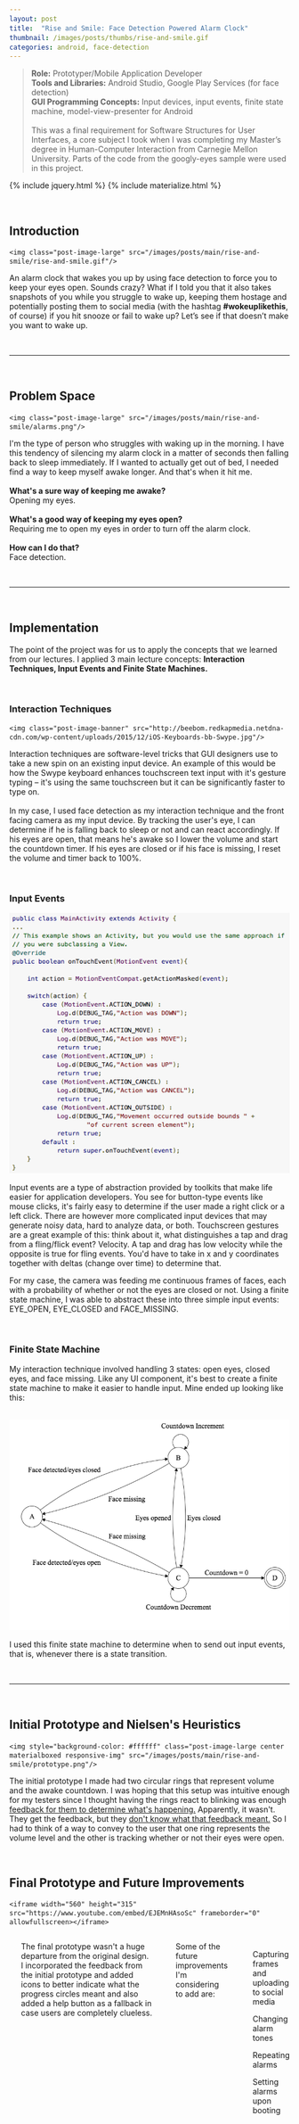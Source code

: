 ```yaml
---
layout: post
title:  "Rise and Smile: Face Detection Powered Alarm Clock"
thumbnail: /images/posts/thumbs/rise-and-smile.gif
categories: android, face-detection
---
```


> **Role:** Prototyper/Mobile Application Developer <br /> **Tools and Libraries:** Android Studio, Google Play Services (for face detection) <br/> **GUI Programming Concepts:** Input devices, input events, finite state machine, model-view-presenter for Android
<br /> <br/> This was a final requirement for Software Structures for User Interfaces, a core subject I took when I was completing my Master’s degree in Human-Computer Interaction from Carnegie Mellon University. Parts of the code from the googly-eyes sample were used in this project.

{% include jquery.html %}
{% include materialize.html %}

<br />

## Introduction

<div class="row">

  <div class="small-12 medium-4 post-inline-image-container">

    <img class="post-image-large" src="/images/posts/main/rise-and-smile/rise-and-smile.gif"/>

  </div>

  <p class="columns">An alarm clock that wakes you up by using face detection to force you to keep your eyes open. Sounds crazy? What if I told you that it also takes snapshots of you while you struggle to wake up, keeping them hostage and potentially posting them to social media (with the hashtag <strong>#wokeuplikethis</strong>, of course) if you hit snooze or fail to wake up? Let’s see if that doesn’t make you want to wake up.</p>

</div>

<br />

---

<br/>

## Problem Space

<div class="row">

  <div class="small-12 medium-4 post-inline-image-container">

    <img class="post-image-large" src="/images/posts/main/rise-and-smile/alarms.png"/>

  </div>

  <p class="columns">I'm the type of person who struggles with waking up in the morning. I have this tendency of silencing my alarm clock in a matter of seconds then falling back to sleep immediately. If I wanted to actually get out of bed, I needed find a way to keep myself awake longer. And that's when it hit me.
  <br/><br/>
  <strong>What's a sure way of keeping me awake?</strong>
  <br/>Opening my eyes.
  <br/><br/>
  <strong>What's a good way of keeping my eyes open?</strong>
  <br/>Requiring me to open my eyes in order to turn off the alarm clock.
  <br/><br/>
  <strong>How can I do that?</strong>
  <br/>Face detection.</p>

</div>

<br/>

---

<br/>

## Implementation

The point of the project was for us to apply the concepts that we learned from our lectures. I applied 3 main lecture concepts: **Interaction Techniques, Input Events and Finite State Machines.**

<br/>

### Interaction Techniques

<div class="row">

  <div class="small-12 medium-4 post-inline-image-container">

    <img class="post-image-banner" src="http://beebom.redkapmedia.netdna-cdn.com/wp-content/uploads/2015/12/iOS-Keyboards-bb-Swype.jpg"/>

  </div>

  <p class="columns">Interaction techniques are software-level tricks that GUI designers use to take a new spin on an existing input device. An example of this would be how the Swype keyboard enhances touchscreen text input with it's gesture typing – it's using the same touchscreen but it can be significantly faster to type on.
  <br /> <br />
  In my case, I used face detection as my interaction technique and the front facing camera as my input device. By tracking the user's eye, I can determine if he is falling back to sleep or not and can react accordingly. If his eyes are open, that means he's awake so I lower the volume and start the countdown timer. If his eyes are closed or if his face is missing, I reset the volume and timer back to 100%. </p>

</div>

<br />

### Input Events

<img style="background-color: #ffffff" class="post-image-large center materialboxed responsive-img" src="/images/posts/main/rise-and-smile/gestures.png"/>

Input events are a type of abstraction provided by toolkits that make life easier for application developers. You see for button-type events like mouse clicks, it's fairly easy to determine if the user made a right click or a left click. There are however more complicated input devices that may generate noisy data, hard to analyze data, or both. Touchscreen gestures are a great example of this: think about it, what distinguishes a tap and drag from a fling/flick event? Velocity. A tap and drag has low velocity while the opposite is true for fling events. You'd have to take in x and y coordinates together with deltas (change over time) to determine that.

For my case, the camera was feeding me continuous frames of faces, each with a probability of whether or not the eyes are closed or not. Using a finite state machine, I was able to abstract these into three simple input events: EYE_OPEN, EYE_CLOSED and FACE_MISSING.

<br />

### Finite State Machine

My interaction technique involved handling 3 states: open eyes, closed eyes, and face missing. Like any UI component, it's best to create a finite state machine to make it easier to handle input. Mine ended up looking like this:

<br />

<img style="background-color: #ffffff" class="post-image-large center materialboxed responsive-img" src="/images/posts/main/rise-and-smile/fsm.png"/>

I used this finite state machine to determine when to send out input events, that is, whenever there is a state transition.

<br />

---

<br />

## Initial Prototype and Nielsen's Heuristics

<div class="row">

  <div class="small-12 medium-4 post-inline-image-container">

    <img style="background-color: #ffffff" class="post-image-large center materialboxed responsive-img" src="/images/posts/main/rise-and-smile/prototype.png"/>

  </div>

  <p class="columns">The initial prototype I made had two circular rings that represent volume and the awake countdown. I was hoping that this setup was intuitive enough for my testers since I thought having the rings react to blinking was enough <a href="http://www.mattsoave.com/old/cogs187a/iu_site_eval/1visibility.html">feedback for them to determine what's happening.</a> Apparently, it wasn't. They get the feedback, but they <a href="http://www.mattsoave.com/old/cogs187a/iu_site_eval/2systemreal.html">don't know what that feedback meant.</a> So I had to think of a way to convey to the user that one ring represents the volume level and the other is tracking whether or not their eyes were open.</p>

</div>

<br/>

## Final Prototype and Future Improvements

<div class="row">

  <div class="center small-12 video-container">

    <iframe width="560" height="315" src="https://www.youtube.com/embed/EJEMnHAsoSc" frameborder="0" allowfullscreen></iframe>

  </div>

  <div class="small-12 columns"> <br/> <p>The final prototype wasn't a huge departure from the original design. I incorporated the feedback from the initial prototype and added icons to better indicate what the progress circles meant and also added a help button as a fallback in case users are completely clueless. </p>
  <br/>
  <p>Some of the future improvements I'm considering to add are:</p>
  <ul style="list-style: none;">
    <li><p>Capturing frames and uploading to social media</p></li>
    <li><p>Changing alarm tones</p></li>
    <li><p>Repeating alarms</p></li>
    <li><p>Setting alarms upon booting</p></li>
  </ul>
  </div>

</div>
